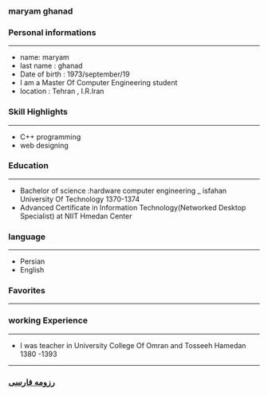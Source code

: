 
### maryam ghanad


### Personal informations

---
+ name: maryam
+ last name : ghanad
+ Date of birth : 1973/september/19
+ I am a Master Of Computer Engineering student 
+ location : Tehran , I.R.Iran


### Skill Highlights

---
+ C++ programming
+ web designing


### Education

---

+ Bachelor of science :hardware computer engineering
_ isfahan University Of Technology
   1370-1374
+ Advanced Certificate in Information Technology(Networked Desktop Specialist)
  at NIIT Hmedan Center

### language

---
+ Persian
+ English

### Favorites

---


### working Experience

---
+ I was teacher in University College Of Omran and Tosseeh Hamedan
 1380 -1393 



--- 
### [رزومه فارسی](resume-fa.md)
